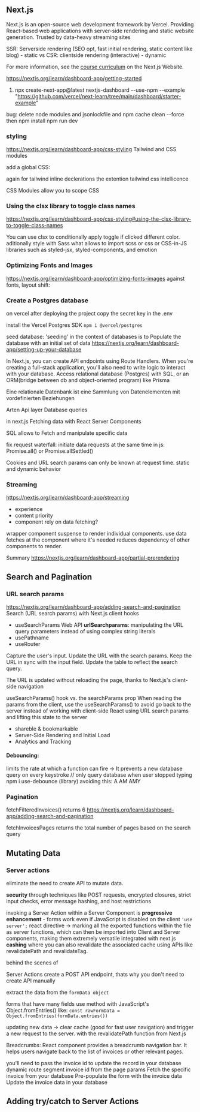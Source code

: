 ## Next.js 
Next.js is an open-source web development framework by Vercel.
Providing React-based web applications with server-side rendering and static website generation. 
Trusted by data-heavy streaming sites

SSR: Serverside rendering (SEO opt, fast initial rendering, static content like blog) - static
vs 
CSR: clientside rendering (interactive) - dynamic

For more information, see the [course curriculum](https://nextjs.org/learn) on the Next.js Website.

https://nextjs.org/learn/dashboard-app/getting-started

1. npx create-next-app@latest nextjs-dashboard --use-npm --example "https://github.com/vercel/next-learn/tree/main/dashboard/starter-example"

bug: delete node modules and jsonlockfile and npm cache clean --force
then npm install
npm run dev  

### styling
https://nextjs.org/learn/dashboard-app/css-styling
Tailwind and CSS modules

add a global CSS:

again for tailwind inline declerations the extention tailwind css intellicence

CSS Modules allow you to scope CSS


### Using the clsx library to toggle class names
https://nextjs.org/learn/dashboard-app/css-styling#using-the-clsx-library-to-toggle-class-names

You can use clsx to conditionally apply toggle if clicked different color.
aditionally style with Sass what allows to import scss or css
or
CSS-in-JS libraries such as styled-jsx, styled-components, and emotion

### Optimizing Fonts and Images
https://nextjs.org/learn/dashboard-app/optimizing-fonts-images
against fonts, layout shift:

### Create a Postgres database
on vercel after deploying the project
copy the secret key in the .env 

install the Vercel Postgres SDK
``
npm i @vercel/postgres
``

seed database:
 'seeding' in the context of databases is to Populate the database with an initial set of data
 https://nextjs.org/learn/dashboard-app/setting-up-your-database



 In Next.js, you can create API endpoints using Route Handlers.
 When you're creating a full-stack application, you'll also need to write logic to interact with your database. Access relational database (Postgres) with SQL, or an ORM(bridge between db and object-oriented program) like Prisma

 Eine relationale Datenbank ist eine Sammlung von Datenelementen mit vordefinierten Beziehungen

Arten 
Api layer
Database queries

 in next.js Fetching data with React Server Components

 SQL allows to Fetch and manipulate specific data




fix request waterfall: initiate data requests at the same time
in js: Promise.all() or Promise.allSettled()


Cookies and URL search params can only be known at request time.
static and dynamic behavior


### Streaming


https://nextjs.org/learn/dashboard-app/streaming
- experience
- content priority
- component rely on data fetching?

wrapper component suspense to render individual components.
use data fetches at the component where it's needed reduces dependency of other components to render.


Summary
https://nextjs.org/learn/dashboard-app/partial-prerendering

## Search and Pagination
### URL search params
https://nextjs.org/learn/dashboard-app/adding-search-and-pagination
Search (URL search params) with Next.js client hooks
- useSearchParams
Web API **urlSearchparams**: manipulating the URL query parameters instead of using complex string literals
- usePathname
- useRouter

Capture the user's input.
Update the URL with the search params.
Keep the URL in sync with the input field.
Update the table to reflect the search query.

The URL is updated without reloading the page, thanks to Next.js's client-side navigation

useSearchParams() hook vs. the searchParams prop
When reading the params from the client, use the useSearchParams() to avoid go back to the server
instead of working with client-side React using URL search params and lifting this state to the server
- shareble & bookmarkable
- Server-Side Rendering and Initial Load
- Analytics and Tracking

#### Debouncing: 
limits the rate at which a function can fire ->
It prevents a new database query on every keystroke
// only query database when user stopped typing
npm i use-debounce (library)
avoiding this:
A
AM
AMY

### Pagination 
fetchFilteredInvoices() returns 6
https://nextjs.org/learn/dashboard-app/adding-search-and-pagination

fetchInvoicesPages returns the total number of pages based on the search query

## Mutating Data
### Server actions 
eliminate the need to create API to mutate data.

**security** through techniques like POST requests, encrypted closures, strict input checks, error message hashing, and host restrictions

invoking a Server Action within a Server Component is **progressive enhancement** - forms work even if JavaScript is disabled on the client
``
'use server';
``
react directive -> marking all the exported functions within the file as server functions, which can then be imported into Client and Server components, making them extremely versatile
integrated with next.js **cashing** where you can also revalidate the associated cache using APIs like revalidatePath and revalidateTag.

behind the scenes of <form action={}> Server Actions create a POST API endpoint, thats why you don't need to create API manually

extract the data from the 
``
formData object
``

forms that have many fields use method with JavaScript's Object.fromEntries()
like:
``
 const rawFormData = Object.fromEntries(formData.entries())
``

updating new data -> clear cache (good for fast user navigation) and trigger a new request to the server. with the revalidatePath function from Next.js

Breadcrumbs: React component provides a breadcrumb navigation bar. It helps users navigate back to the list of invoices or other relevant pages.


you'll need to pass the invoice id to update the record in your database
dynamic route segment
invoice id from the page params
Fetch the specific invoice from your database
Pre-populate the form with the invoice data
Update the invoice data in your database

## Adding try/catch to Server Actions
